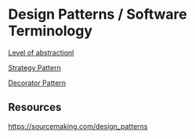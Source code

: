 # Design Patterns / Software Terminology


[Level of abstractionl](https://dzone.com/articles/levels-of-abstraction?edition=334713)

[Strategy Pattern](https://dzone.com/articles/java-the-strategy-pattern)

[Decorator Pattern](https://en.wikipedia.org/wiki/Decorator_pattern)


## Resources

https://sourcemaking.com/design_patterns



